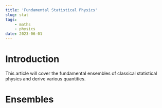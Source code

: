 ```yaml
---
title: 'Fundamental Statistical Physics'
slug: stat
tags:
    - maths
    - physics
date: 2023-06-01
---
```

# Introduction
This article will cover the fundamental ensembles of classical statistical physics and derive various quantities.

# Ensembles